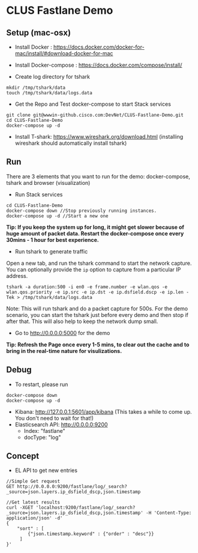 # CLUS Fastlane Demo

## Setup (mac-osx)

- Install Docker : https://docs.docker.com/docker-for-mac/install/#download-docker-for-mac
- Install Docker-compose : https://docs.docker.com/compose/install/

- Create log directory for tshark
```
mkdir /tmp/tshark/data
touch /tmp/tshark/data/logs.data
```

- Get the Repo and Test docker-compose to start Stack services
```
git clone git@wwwin-github.cisco.com:DevNet/CLUS-Fastlane-Demo.git
cd CLUS-Fastlane-Demo
docker-compose up -d
```

- Install T-shark: https://www.wireshark.org/download.html
(installing wireshark should automatically install tshark)

## Run

There are 3 elements that you want to run for the demo: docker-compose, tshark and browser (visualization)

- Run Stack services
```
cd CLUS-Fastlane-Demo
docker-compose down //Stop previously running instances.
docker-compose up -d //Start a new one
```

**Tip: If you keep the system up for long, it might get slower because of huge amount of packet data. Restart the docker-compose once every 30mins - 1 hour for best experience.**

- Run tshark to generate traffic

Open a new tab, and run the tshark command to start the network capture. You can optionally provide the ```ip``` option to capture from a particular IP address.

```
tshark -a duration:500 -i en0 -e frame.number -e wlan.qos -e wlan.qos.priority -e ip.src -e ip.dst -e ip.dsfield.dscp -e ip.len -Tek > /tmp/tshark/data/logs.data
```

Note: This will run tshark and do a packet capture for 500s. For the demo scenario, you can start the tshark just before every demo and then stop if after that. This will also help to keep the network dump small.

- Go to http://0.0.0.0:5000 for the demo

**Tip: Refresh the Page once every 1-5 mins, to clear out the cache and to bring in the real-time nature for visulizations.**

## Debug

- To restart, please run

```
docker-compose down
docker-compose up -d
```

- Kibana: http://127.0.0.1:5601/app/kibana (This takes a while to come up. You don't need to wait for that!)
- Elasticsearch API: http://0.0.0.0:9200
  - Index: "fastlane"
  - docType: "log"

## Concept


- EL API to get new entries

```
//Simple Get request
GET http://0.0.0.0:9200/fastlane/log/_search?_source=json.layers.ip_dsfield_dscp,json.timestamp

//Get latest results
curl -XGET 'localhost:9200/fastlane/log/_search?_source=json.layers.ip_dsfield_dscp,json.timestamp' -H 'Content-Type: application/json' -d'
{
    "sort" : [
        {"json.timestamp.keyword" : {"order" : "desc"}}
     ]
}'

```
